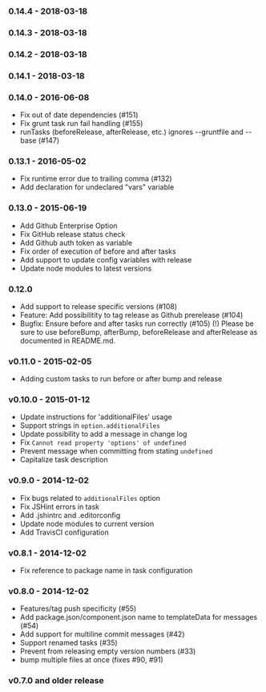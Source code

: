 ### 0.14.4 - 2018-03-18
### 0.14.3 - 2018-03-18
### 0.14.2 - 2018-03-18
### 0.14.1 - 2018-03-18
### 0.14.0 - 2016-06-08
* Fix out of date dependencies (#151)
* Fix grunt task run fail handling (#155)
* runTasks (beforeRelease, afterRelease, etc.) ignores --gruntfile and --base (#147)

### 0.13.1 - 2016-05-02
* Fix runtime error due to trailing comma (#132)
* Add declaration for undeclared "vars" variable

### 0.13.0 - 2015-06-19
* Add Github Enterprise Option
* Fix GitHub release status check
* Add Github auth token as variable
* Fix order of execution of before and after tasks
* Add support to update config variables with release
* Update node modules to latest versions

### 0.12.0
* Add support to release specific versions (#108)
* Feature: Add possibilitity to tag release as Github prerelease (#104)
* Bugfix: Ensure before and after tasks run correctly (#105)
  (!) Please be sure to use beforeBump, afterBump, beforeRelease and
      afterRelease as documented in README.md.

### v0.11.0 - 2015-02-05
* Adding custom tasks to run before or after bump and release

### v0.10.0 - 2015-01-12
* Update instructions for 'additionalFiles' usage
* Support strings in `option.additionalFiles`
* Update possibility to add a message in change log
* Fix `Cannot read property 'options' of undefined`
* Prevent message when committing from stating `undefined`
* Capitalize task description

### v0.9.0 - 2014-12-02
* Fix bugs related to `additionalFiles` option
* Fix JSHint errors in task
* Add .jshintrc and .editorconfig
* Update node modules to current version
* Add TravisCI configuration

### v0.8.1 - 2014-12-02
* Fix reference to package name in task configuration

### v0.8.0 - 2014-12-02
* Features/tag push specificity (#55)
* Add package.json/component.json name to templateData for messages (#54)
* Add support for multiline commit messages (#42)
* Support renamed tasks (#35)
* Prevent from releasing empty version numbers (#33)
* bump multiple files at once (fixes #90, #91)

### v0.7.0 and older release
